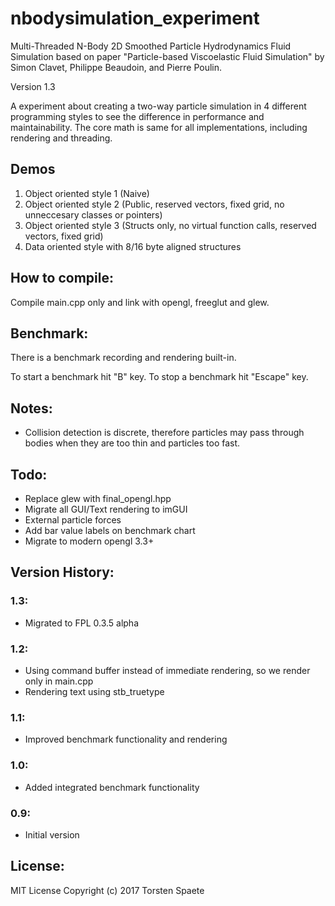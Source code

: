 # nbodysimulation_experiment
Multi-Threaded N-Body 2D Smoothed Particle Hydrodynamics Fluid Simulation based on paper "Particle-based Viscoelastic Fluid Simulation" by Simon Clavet, Philippe Beaudoin, and Pierre Poulin.

Version 1.3

A experiment about creating a two-way particle simulation in 4 different programming styles to see the difference in performance and maintainability.
The core math is same for all implementations, including rendering and threading.

## Demos

1. Object oriented style 1 (Naive)
2. Object oriented style 2 (Public, reserved vectors, fixed grid, no unneccesary classes or pointers)
3. Object oriented style 3 (Structs only, no virtual function calls, reserved vectors, fixed grid)
4. Data oriented style with 8/16 byte aligned structures

## How to compile:

Compile main.cpp only and link with opengl, freeglut and glew.

## Benchmark:

There is a benchmark recording and rendering built-in.

To start a benchmark hit "B" key.
To stop a benchmark hit "Escape" key.

## Notes:

* Collision detection is discrete, therefore particles may pass through bodies when they are too thin and particles too fast.

## Todo:

* Replace glew with final_opengl.hpp
* Migrate all GUI/Text rendering to imGUI
* External particle forces
* Add bar value labels on benchmark chart
* Migrate to modern opengl 3.3+

## Version History:

### 1.3:
* Migrated to FPL 0.3.5 alpha

### 1.2:
* Using command buffer instead of immediate rendering, so we render only in main.cpp
* Rendering text using stb_truetype

### 1.1:
* Improved benchmark functionality and rendering

### 1.0:
* Added integrated benchmark functionality

### 0.9:
* Initial version

## License:

MIT License
Copyright (c) 2017 Torsten Spaete